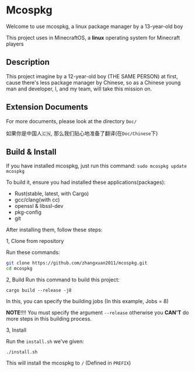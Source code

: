 # Mcospkg
Welcome to use mcospkg, a linux package manager by a 13-year-old boy

This project uses in MinecraftOS, a **linux** operating system for Minecraft players

## Description
This project imagine by a 12-year-old boy (THE SAME PERSON) at first, cause there's less package manager by Chinese, so as a Chinese young man and developer, I, and my team, will take this mission on.

## Extension Documents
For more documents, please look at the directory `Doc/`

如果你是中国人🇨🇳, 那么我们贴心地准备了翻译(在`Doc/Chinese`下)

## Build & Install
If you have installed mcospkg, just run this command:
`sudo mcospkg update mcospkg`

To build it, ensure you had installed these applications(packages):

 - Rust(stable, latest, with Cargo)
 - gcc/clang(with cc)
 - openssl & libssl-dev
 - pkg-config
 - git

After installing them, follow these steps:

1, Clone from repository

Run these commands:

```bash
git clone https://github.com/zhangxuan2011/mcospkg.git
cd mcospkg
```

2, Build
Run this command to build this project:

`cargo build --release -j8`

In this, you can specify the building jobs (In this example, Jobs = 8)

**NOTE**!!!! You must specify the argument `--release` otherwise you **CAN'T** do more steps in this building process. 

3, Install

Run the `install.sh` we've given:

`./install.sh`

This will install the mcospkg to `/` (Defined in `PREFIX`)
